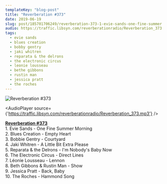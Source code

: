 ```yaml
---
templateKey: "blog-post"
title: "Reverberation #373"
date: 2019-06-19
slug: post/185701706249/reverberation-373-1-evie-sands-one-fine-summer
audio: https://traffic.libsyn.com/reverberationradio/Reverberation_373.mp3
tags:
  - evie sands
  - blues creation
  - bobby gentry
  - jaki whitren
  - reparata & the delrons
  - the electronic circus
  - leonie lousseau
  - bethe gibbons
  - rustin man
  - jessica pratt
  - the roches
---
```


![Reverberation #373](../images/61a7bba215a510985470690d4eab53b872a8ead488ed2e1a14495831ac5d00dc.png)

<AudioPlayer source={'https://traffic.libsyn.com/reverberationradio/Reverberation_373.mp3'} />

<p><b><a href="https://traffic.libsyn.com/reverberationradio/Reverberation_373.mp3">Reverberation #373</a><br /></b>1. Evie Sands - One Fine Summer Morning<br />2. Blues Creation - Empty Heart<br />3. Bobbie Gentry - Courtyard<br />4. Jaki Whitren - A Little Bit Extra Please<br />5. Reparata &amp; the Delrons - I'm Nobody's Baby Now<br />6. The Electronic Circus - Direct Lines<br />7. L&eacute;onie Lousseau - Lennon<br />8. Beth Gibbons &amp; Rustin Man - Show<br />9. Jessica Pratt - Back, Baby<br />10. The Roches - Hammond Song</p>
